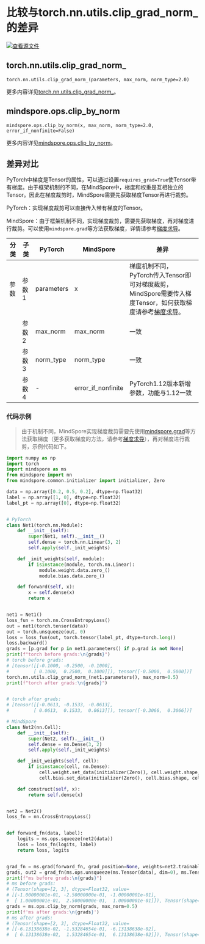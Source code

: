 # 比较与torch.nn.utils.clip_grad_norm_的差异

[![查看源文件](https://mindspore-website.obs.cn-north-4.myhuaweicloud.com/website-images/r2.4.0/resource/_static/logo_source.svg)](https://gitee.com/mindspore/docs/blob/r2.4.0/docs/mindspore/source_zh_cn/note/api_mapping/pytorch_diff/clip_by_norm.md)

## torch.nn.utils.clip_grad_norm_

```text
torch.nn.utils.clip_grad_norm_(parameters, max_norm, norm_type=2.0)
```

更多内容详见[torch.nn.utils.clip_grad_norm_](https://pytorch.org/docs/1.8.1/generated/torch.nn.utils.clip_grad_norm_.html)。

## mindspore.ops.clip_by_norm

```text
mindspore.ops.clip_by_norm(x, max_norm, norm_type=2.0, error_if_nonfinite=False)
```

更多内容详见[mindspore.ops.clip_by_norm](https://www.mindspore.cn/docs/zh-CN/r2.4.0/api_python/ops/mindspore.ops.clip_by_norm.html)。

## 差异对比

PyTorch中梯度是Tensor的属性，可以通过设置`requires_grad=True`使Tensor带有梯度。由于框架机制的不同，在MindSpore中，梯度和权重是互相独立的Tensor。因此在梯度裁剪时，MindSpore需要先获取梯度Tensor再进行裁剪。

PyTorch：实现梯度裁剪可以直接传入带有梯度的Tensor。

MindSpore：由于框架机制不同，实现梯度裁剪，需要先获取梯度，再对梯度进行裁剪。可以使用`mindspore.grad`等方法获取梯度，详情请参考[梯度求导](https://www.mindspore.cn/docs/zh-CN/r2.4.0/migration_guide/model_development/gradient.html#梯度求导)。

| 分类 |  子类  |   PyTorch   | MindSpore | 差异                 |
| ---- | ----- | ----------- | --------- | -------------------- |
| 参数 | 参数1 | parameters   | x        | 梯度机制不同，PyTorch传入Tensor即可对梯度裁剪，MindSpore需要传入梯度Tensor，如何获取梯度请参考[梯度求导](https://www.mindspore.cn/docs/zh-CN/r2.4.0/migration_guide/model_development/gradient.html#梯度求导)。 |
|      | 参数2 | max_norm   | max_norm  | 一致 |
|      | 参数3 | norm_type  | norm_type | 一致 |
|      | 参数4 | -  | error_if_nonfinite | PyTorch1.12版本新增参数，功能与1.12一致 |

### 代码示例

> 由于机制不同，MindSpore实现梯度裁剪需要先使用[mindspore.grad](https://www.mindspore.cn/docs/zh-CN/r2.4.0/api_python/mindspore/mindspore.grad.html)等方法获取梯度（更多获取梯度的方法，请参考[梯度求导](https://www.mindspore.cn/docs/zh-CN/r2.4.0/migration_guide/model_development/gradient.html#梯度求导)），再对梯度进行裁剪，示例代码如下。

```python
import numpy as np
import torch
import mindspore as ms
from mindspore import nn
from mindspore.common.initializer import initializer, Zero

data = np.array([0.2, 0.5, 0.2], dtype=np.float32)
label = np.array([1, 0], dtype=np.float32)
label_pt = np.array([0], dtype=np.float32)


# PyTorch
class Net1(torch.nn.Module):
    def __init__(self):
        super(Net1, self).__init__()
        self.dense = torch.nn.Linear(3, 2)
        self.apply(self._init_weights)

    def _init_weights(self, module):
        if isinstance(module, torch.nn.Linear):
            module.weight.data.zero_()
            module.bias.data.zero_()

    def forward(self, x):
        x = self.dense(x)
        return x


net1 = Net1()
loss_fun = torch.nn.CrossEntropyLoss()
out = net1(torch.tensor(data))
out = torch.unsqueeze(out, 0)
loss = loss_fun(out, torch.tensor(label_pt, dtype=torch.long))
loss.backward()
grads = [p.grad for p in net1.parameters() if p.grad is not None]
print(f"torch before grads:\n{grads}")
# torch before grads:
# [tensor([[-0.1000, -0.2500, -0.1000],
#         [ 0.1000,  0.2500,  0.1000]]), tensor([-0.5000,  0.5000])]
torch.nn.utils.clip_grad_norm_(net1.parameters(), max_norm=0.5)
print(f"torch after grads:\n{grads}")


# torch after grads:
# [tensor([[-0.0613, -0.1533, -0.0613],
#         [ 0.0613,  0.1533,  0.0613]]), tensor([-0.3066,  0.3066])]

# MindSpore
class Net2(nn.Cell):
    def __init__(self):
        super(Net2, self).__init__()
        self.dense = nn.Dense(3, 2)
        self.apply(self._init_weights)

    def _init_weights(self, cell):
        if isinstance(cell, nn.Dense):
            cell.weight.set_data(initializer(Zero(), cell.weight.shape, cell.weight.dtype))
            cell.bias.set_data(initializer(Zero(), cell.bias.shape, cell.bias.dtype))

    def construct(self, x):
        return self.dense(x)


net2 = Net2()
loss_fn = nn.CrossEntropyLoss()


def forward_fn(data, label):
    logits = ms.ops.squeeze(net2(data))
    loss = loss_fn(logits, label)
    return loss, logits


grad_fn = ms.grad(forward_fn, grad_position=None, weights=net2.trainable_params(), has_aux=True)
grads, out2 = grad_fn(ms.ops.unsqueeze(ms.Tensor(data), dim=0), ms.Tensor(label))
print(f"ms before grads:\n{grads}")
# ms before grads:
# (Tensor(shape=[2, 3], dtype=Float32, value=
# [[-1.00000001e-01, -2.50000000e-01, -1.00000001e-01],
#  [ 1.00000001e-01,  2.50000000e-01,  1.00000001e-01]]), Tensor(shape=[2], dtype=Float32, value= [-5.00000000e-01,  5.00000000e-01]))
grads = ms.ops.clip_by_norm(grads, max_norm=0.5)
print(f'ms after grads:\n{grads}')
# ms after grads:
# (Tensor(shape=[2, 3], dtype=Float32, value=
# [[-6.13138638e-02, -1.53284654e-01, -6.13138638e-02],
#  [ 6.13138638e-02,  1.53284654e-01,  6.13138638e-02]]), Tensor(shape=[2], dtype=Float32, value= [-3.06569308e-01,  3.06569308e-01]))
```
